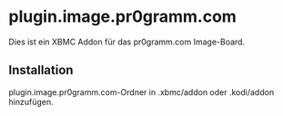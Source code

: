 # plugin.image.pr0gramm.com
Dies ist ein XBMC Addon für das pr0gramm.com Image-Board. 

Installation
---------------
plugin.image.pr0gramm.com-Ordner in .xbmc/addon oder .kodi/addon hinzufügen.
